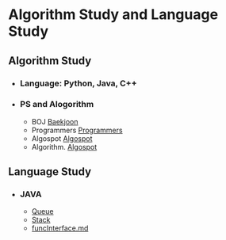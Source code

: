 # Algorithm Study and Language Study

## Algorithm Study

- ### Language: Python, Java, C++

- ### PS and Alogorithm

  - BOJ    [Baekjoon](Baekjoon) 
  - Programmers  [Programmers](Programmers) 
  - Algospot   [Algospot](Algospot) 
  - Algorithm.  [Algospot](Algospot) 





## Language Study

- ### JAVA

  -  [Queue](study/JavaBasic/Queue) 
  -  [Stack](study/JavaDataStructure/Stack) 
  -  [funcInterface.md](study/java8/record/funcInterface.md) 





